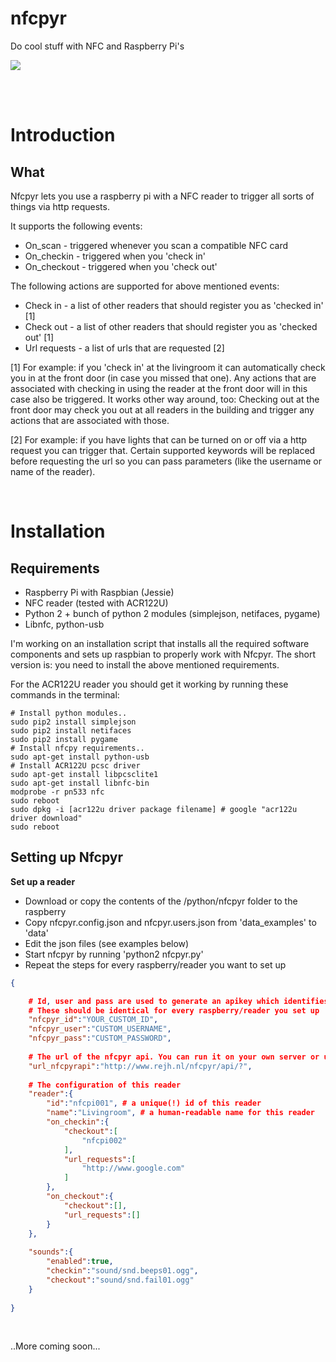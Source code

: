 # nfcpyr
Do cool stuff with NFC and Raspberry Pi's

<img src="http://static.rejh.nl/phpth/phpThumb.php?w=640&h=240&zc=1&src=http://storage.rejh.nl/_stored/res/github/IMG_6186.JPG" />

<br /><br />

Introduction
===========

What
-----------

Nfcpyr lets you use a raspberry pi with a NFC reader to trigger all sorts of things via http requests.

It supports the following events:

* On_scan - triggered whenever you scan a compatible NFC card
* On_checkin - triggered when you 'check in'
* On_checkout - triggered when you 'check out'

The following actions are supported for above mentioned events:

* Check in - a list of other readers that should register you as 'checked in' [1]
* Check out - a list of other readers that should register you as 'checked out' [1]
* Url requests - a list of urls that are requested [2]

[1] For example: if you 'check in' at the livingroom it can automatically check you in at the front door (in case you missed that one). Any actions that are associated with checking in using the reader at the front door will in this case also be triggered. It works other way around, too: Checking out at the front door may check you out at all readers in the building and trigger any actions that are associated with those.

[2] For example: if you have lights that can be turned on or off via a http request you can trigger that. Certain supported keywords will be replaced before requesting the url so you can pass parameters (like the username or name of the reader).

<br data-effect="nomal"/>

Installation
===========

Requirements
-----------

* Raspberry Pi with Raspbian (Jessie)
* NFC reader (tested with ACR122U)
* Python 2 + bunch of python 2 modules (simplejson, netifaces, pygame)
* Libnfc, python-usb

I'm working on an installation script that installs all the required software components and sets up raspbian to properly work with Nfcpyr. The short version is: you  need to install the above mentioned requirements. 

For the ACR122U reader you should get it working by running these commands in the terminal:

```bash:terminal
# Install python modules..
sudo pip2 install simplejson
sudo pip2 install netifaces
sudo pip2 install pygame
# Install nfcpy requirements..
sudo apt-get install python-usb
# Install ACR122U pcsc driver
sudo apt-get install libpcsclite1
sudo apt-get install libnfc-bin
modprobe -r pn533 nfc
sudo reboot
sudo dpkg -i [acr122u driver package filename] # google "acr122u driver download"
sudo reboot
```

Setting up Nfcpyr
------------

**Set up a reader**

  * Download or copy the contents of the /python/nfcpyr folder to the raspberry
  * Copy nfcpyr.config.json and nfcpyr.users.json from 'data_examples' to 'data'
  * Edit the json files (see examples below)
  * Start nfcpyr by running 'python2 nfcpyr.py'
  * Repeat the steps for every raspberry/reader you want to set up

```text:nfcpyr.config.json
{

    # Id, user and pass are used to generate an apikey which identifies your 'group' of readers
    # These should be identical for every raspberry/reader you set up
    "nfcpyr_id":"YOUR_CUSTOM_ID", 
    "nfcpyr_user":"CUSTOM_USERNAME",
    "nfcpyr_pass":"CUSTOM_PASSWORD",
    
    # The url of the nfcpyr api. You can run it on your own server or use mine
    "url_nfcpyrapi":"http://www.rejh.nl/nfcpyr/api/?",
    
    # The configuration of this reader
    "reader":{
        "id":"nfcpi001", # a unique(!) id of this reader
        "name":"Livingroom", # a human-readable name for this reader
        "on_checkin":{
            "checkout":[
                "nfcpi002"
            ],
            "url_requests":[
                "http://www.google.com"
            ]
        },
        "on_checkout":{
            "checkout":[],
            "url_requests":[]
        }
    },
    
    "sounds":{
        "enabled":true,
        "checkin":"sound/snd.beeps01.ogg",
        "checkout":"sound/snd.fail01.ogg"
    }
    
}
```

<br data-effect="turn"/>

..More coming soon...
